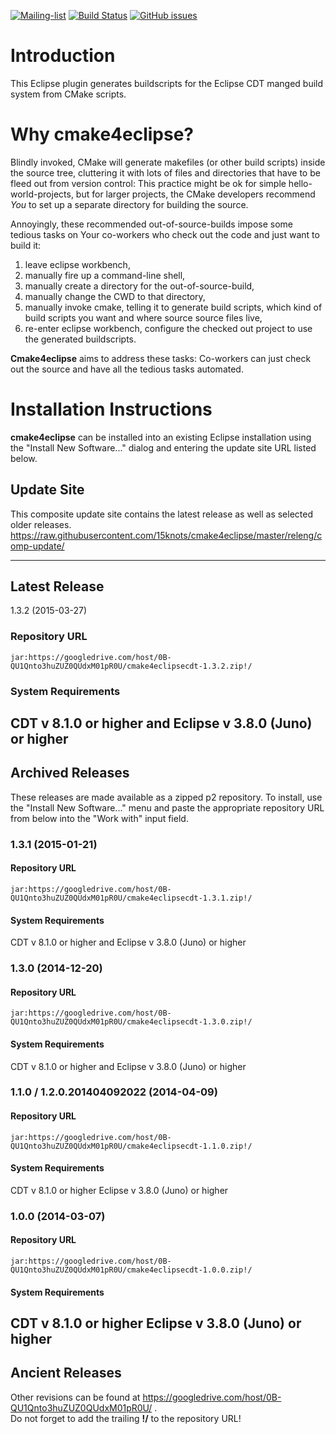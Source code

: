 [![Mailing-list](https://img.shields.io/badge/Mailing-list-blue.svg)](http://groups.google.com/d/forum/cmake4eclipse-users)
[![Build Status](https://travis-ci.org/15knots/cmake4eclipse.svg?branch=master)](https://travis-ci.org/15knots/cmake4eclipse)
[![GitHub issues](https://img.shields.io/github/issues/15knots/cmake4eclipse.svg)](https://github.com/15knots/cmake4eclipse/issues)

# Introduction
This Eclipse plugin generates buildscripts for the Eclipse CDT manged build system from CMake scripts.

# Why cmake4eclipse?
Blindly invoked, CMake will generate makefiles (or other build scripts) inside the source tree, cluttering it with lots of files and directories that have to be fleed out from version control: This practice might be ok for simple hello-world-projects, but for larger projects, the CMake developers recommend _You_ to set up a separate directory for building the source.

Annoyingly, these recommended out-of-source-builds impose some tedious tasks on Your co-workers who check out the code and just want to build it:
  1. leave eclipse workbench,
  1. manually fire up a command-line shell,
  1. manually create a directory for the out-of-source-build,
  1. manually change the CWD to that directory,
  1. manually invoke cmake, telling it to generate build scripts, which kind of build scripts you want and where source source files live,
  1. re-enter eclipse workbench, configure the checked out project to use the generated buildscripts.

**Cmake4eclipse** aims to address these tasks: Co-workers can just check out the source and have all the tedious tasks automated.

# Installation Instructions
**cmake4eclipse** can be installed into an existing Eclipse installation using the "Install New Software..." dialog and entering the update site URL listed below.
## Update Site
This composite update site contains the latest release as well as selected older releases.
https://raw.githubusercontent.com/15knots/cmake4eclipse/master/releng/comp-update/

---
## Latest Release
1.3.2 (2015-03-27)
### Repository URL
`jar:https://googledrive.com/host/0B-QU1Qnto3huZUZ0QUdxM01pR0U/cmake4eclipsecdt-1.3.2.zip!/`
### System Requirements
CDT v 8.1.0 or higher and Eclipse v 3.8.0 (Juno) or higher
---
## Archived Releases
These releases are made available as a zipped p2 repository. To install, use the "Install New Software..." menu and paste the appropriate repository URL from below into the "Work with" input field.

### 1.3.1 (2015-01-21)
#### Repository URL
`jar:https://googledrive.com/host/0B-QU1Qnto3huZUZ0QUdxM01pR0U/cmake4eclipsecdt-1.3.1.zip!/`
#### System Requirements
CDT v 8.1.0 or higher and Eclipse v 3.8.0 (Juno) or higher
### 1.3.0 (2014-12-20)
#### Repository URL
`jar:https://googledrive.com/host/0B-QU1Qnto3huZUZ0QUdxM01pR0U/cmake4eclipsecdt-1.3.0.zip!/`
#### System Requirements
CDT v 8.1.0 or higher and Eclipse v 3.8.0 (Juno) or higher

### 1.1.0 / 1.2.0.201404092022 (2014-04-09)
#### Repository URL
`jar:https://googledrive.com/host/0B-QU1Qnto3huZUZ0QUdxM01pR0U/cmake4eclipsecdt-1.1.0.zip!/`
#### System Requirements
CDT v 8.1.0 or higher
Eclipse v 3.8.0 (Juno) or higher

### 1.0.0 (2014-03-07)
#### Repository URL
`jar:https://googledrive.com/host/0B-QU1Qnto3huZUZ0QUdxM01pR0U/cmake4eclipsecdt-1.0.0.zip!/`
#### System Requirements
CDT v 8.1.0 or higher
Eclipse v 3.8.0 (Juno) or higher
---
## Ancient Releases
Other revisions can be found at <a href='https://googledrive.com/host/0B-QU1Qnto3huZUZ0QUdxM01pR0U/'>https://googledrive.com/host/0B-QU1Qnto3huZUZ0QUdxM01pR0U/</a> .<br>
Do not forget to add the trailing <b>!/</b> to the repository URL!<br>
